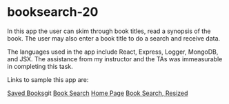 # booksearch-20

In this app the user can skim through book titles, read a synopsis of the book.  The user may also enter a book title to do a search and receive data.  

The languages used in the app include React, Express, Logger, MongoDB, and JSX.  The assistance from my instructor and the TAs was immeasurable in completing this task.

Links to sample this app are:

[Saved Books]("./client/public/images/BookSaved.gif")git
[Book Search]("./client/public/images/BookSearch.gif")
[Home Page]("./client/public/images/Homepage.gif")
[Book Search, Resized]("./client/public/images/BookSearchNewSize.gif")

